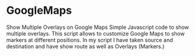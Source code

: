 # GoogleMaps
Show Multiple Overlays on Google Maps
Simple Javascript code to show multiple overlays. This script allows to customize Google Maps to show markers at different positions. In my script I have taken source and destination and have show route as well as Overlays (Markers.)

